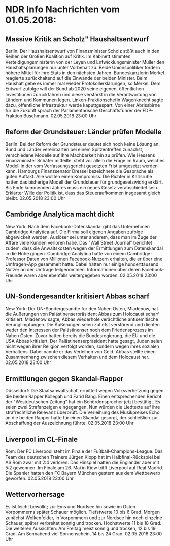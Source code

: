 # NDR Info Nachrichten vom 01.05.2018:


## Massive Kritik an Scholz" Haushaltsentwurf
Berlin: Der Haushaltsentwurf von Finanzminister Scholz stößt auch in den Reihen der Großen Koalition auf Kritik. Im Kabinett stimmten Verteidigungsministerin von der Leyen und Entwicklungsminister Müller den Haushaltsplanungen nur unter Vorbehalt zu. Beide Unionspolitiker fordern höhere Mittel für ihre Etats in den nächsten Jahren. Bundeskanzlerin Merkel reagierte zurückhaltend auf die Einwände der beiden Minister. Beim Haushalt gebe es immer mal wieder Protokollerklärungen, so Merkel. Dem Entwurf zufolge will der Bund ab 2020 seine eigenen, öffentlichen Investitionen zurückfahren und diese verstärkt in die Verantwortung von Ländern und Kommunen legen. Linken-Fraktionschefin Wagenknecht sagte dazu, öffentliche Infrastruktur werde kaputtgespart. Von einer Abrissbirne für die Zukunft sprach der Parlamentarische Geschäftsführer der FDP-Fraktion Buschmann. 02.05.2018 23:00 Uhr 

## Reform der Grundsteuer: Länder prüfen Modelle
Berlin: Bei der Reform der Grundsteuer deutet sich noch keine Lösung an. Bund und Länder vereinbarten bei einem Spitzentreffen zunächst, verschiedene Modelle auf ihre Machbarkeit hin zu prüfen. Wie Hessens Finanzminister Schäfer mitteilte, steht vor allem die Frage im Raum, welches Modell in der vom Verfassungsgericht gesetzten Frist umgesetzt werden kann. Hamburgs Finanzsenator Dressel bezeichnete die Gespräche als guten Auftakt. Alle wollten einen Kompromiss. Die Richter in Karlsruhe hatten das bisherige Modell der Grundsteuer für grundgesetzwidrig erklärt. Bis Ende kommenden Jahres muss ein neues Gesetz verabschiedet sein. Erklärter Wille der Politik ist, dass das Steueraufkommen insgesamt gleich bleibt. 02.05.2018 23:00 Uhr 

## Cambridge Analytica macht dicht
New York: Nach dem Facebook-Datenskandal gibt das Unternehmen Cambridge Analytica auf. Die Firma soll eigenen Angaben zufolge abgewickelt werden. Auslöser sei unter anderem, dass man im Zuge der Affäre viele Kunden verloren habe. Das "Wall Street Journal" berichtet zudem, dass die Anwaltskosten wegen der Ermittlungen zum Datenskandal in die Höhe gingen. Cambridge Analytica hatte von einem Cambridge-Professor Daten von Millionen Facebook-Nutzern erhalten, die er über eine Umfragen-App gesammelt hatte. Dabei hatten nur einige hunderttausend Nutzer an der Umfrage teilgenommen. Informationen über deren Facebook-Freunde waren aber ebenfalls weitergegeben worden. 02.05.2018 23:00 Uhr 

## UN-Sondergesandter kritisiert Abbas scharf
New York:	Der UN-Sondergesandte für den Nahen Osten, Mladenow, hat die Äußerungen von Palästinenserpräsident Abbas zum Holocaust scharf kritisiert. Mladenow sagte, Abbas wiederhole verächtliche antisemitische Verunglimpfungen. Die Äußerungen seien zutiefst verstörend und dienten weder den Interessen der Palästinenser noch dem Friedensprozess im Nahen Osten. Zuvor hatten bereits die Bundesregierung, die EU und die USA Abbas kritisiert. Der Palästinenserpräsident hatte gesagt, Juden seien nicht wegen ihrer Religion verfolgt worden, sondern wegen ihres sozialen Verhaltens. Dabei nannte er das Verleihen von Geld. Abbas stellte einen Zusammenhang zwischen diesem Verhalten und dem Holocaust her. 02.05.2018 23:00 Uhr 

## Ermittlungen gegen Skandal-Rapper
Düsseldorf: Die Staatsanwaltschaft ermittelt wegen Volksverhetzung gegen die beiden Rapper Kollegah und Farid Bang. Einen entsprechenden Bericht der "Westdeutschen Zeitung" hat ein Behördensprecher jetzt bestätigt. Es seien zwei Strafanzeigen eingegangen. Nun würden die Liedtexte auf ihre strafrechtliche Relevanz überprüft. Die Verleihung des Musikpreises Echo an die beiden Rapper hatte für einen Skandal gesorgt, der schließlich zur Abschaffung der Auszeichnung führte. 02.05.2018 23:00 Uhr 

## Liverpool im CL-Finale
Rom:	Der FC Liverpool steht im Finale der Fußball-Champions-League. Das Team des deutschen Trainers Jürgen Klopp hat im Halbfinal-Rückspiel bei AS Rom zwar mit 2:4 verloren. Das Hinspiel hatten die Engländer aber mit 5:2 gewonnen. Im Finale am 26. Mai in Kiew trifft Liverpool auf Real Madrid. Die Spanier hatten den FC Bayern München gestern aus dem Wettbewerb geworfen. 02.05.2018 23:00 Uhr 

## Wettervorhersage
Es ist leicht bewölkt; zur Ems und Nordsee hin sowie im Osten Vorpommerns später Schauer möglich. Tiefstwerte 10 bis 6 Grad. Morgen zunächst Wolkenfelder, in Vorpommern und zur Nordsee hin noch einzelne Schauer, später verbreitet sonnig und trocken. Höchstwerte 11 bis 18 Grad. Die weiteren Aussichten: Am Freitag meist sonnig und trocken, 12 bis 19 Grad. Am Sonnabend viel Sonnenschein, 14 bis 24 Grad. 02.05.2018 23:00 Uhr 
